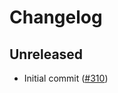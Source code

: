 # Changelog

## Unreleased

- Initial commit
    ([#310](https://github.com/microsoft/ApplicationInsights-Python/pull/310))
